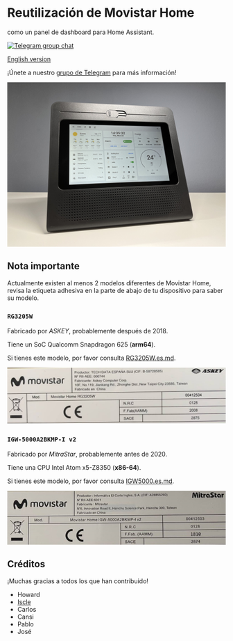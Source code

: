 # Reutilización de Movistar Home

como un panel de dashboard para Home Assistant.

[![Telegram group chat](https://img.shields.io/badge/Telegram-Group-blue.svg?logo=telegram)](https://t.me/movistar_home_hacking)

[English version](README.en.md)

¡Únete a nuestro [grupo de Telegram](https://t.me/movistar_home_hacking) para más información!

![hass](img/hass.jpg)

## Nota importante

Actualmente existen al menos 2 modelos diferentes de Movistar Home, revisa la etiqueta adhesiva en la parte de abajo de tu dispositivo para saber su modelo.

### `RG3205W`

Fabricado por *ASKEY*, probablemente después de 2018.

Tiene un SoC Qualcomm Snapdragon 625 (**arm64**).

Si tienes este modelo, por favor consulta [RG3205W.es.md](RG3205W.es.md).

![label-RG3202W](img/label-RG3205W.jpg)

### `IGW-5000A2BKMP-I v2`

Fabricado por *MitraStar*, probablemente antes de 2020.

Tiene una CPU Intel Atom x5-Z8350 (**x86-64**).

Si tienes este modelo, por favor consulta [IGW5000.es.md](IGW5000.es.md).

![label-IGW5000](img/label-IGW5000.jpg)

## Créditos

¡Muchas gracias a todos los que han contribuido!

- Howard
- [Iscle](https://github.com/Iscle)
- Carlos
- Cansi
- Pablo
- José
